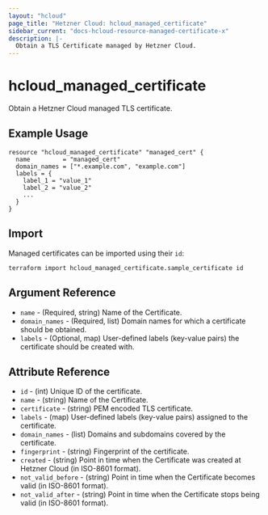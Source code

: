 ```yaml
---
layout: "hcloud"
page_title: "Hetzner Cloud: hcloud_managed_certificate"
sidebar_current: "docs-hcloud-resource-managed-certificate-x"
description: |-
  Obtain a TLS Certificate managed by Hetzner Cloud.
---
```


# hcloud_managed_certificate

Obtain a Hetzner Cloud managed TLS certificate.

## Example Usage

```hcl
resource "hcloud_managed_certificate" "managed_cert" {
  name         = "managed_cert"
  domain_names = ["*.example.com", "example.com"]
  labels = {
    label_1 = "value_1"
    label_2 = "value_2"
    ...
  }
}
```

## Import

Managed certificates can be imported using their `id`:

```hcl
terraform import hcloud_managed_certificate.sample_certificate id
```

## Argument Reference

- `name` - (Required, string) Name of the Certificate.
- `domain_names` - (Required, list) Domain names for which a certificate
  should be obtained.
- `labels` - (Optional, map) User-defined labels (key-value pairs) the
certificate should be created with.

## Attribute Reference

- `id` - (int) Unique ID of the certificate.
- `name` - (string) Name of the Certificate.
- `certificate` - (string) PEM encoded TLS certificate.
- `labels` - (map) User-defined labels (key-value pairs) assigned to the certificate.
- `domain_names` - (list) Domains and subdomains covered by the certificate.
- `fingerprint` - (string) Fingerprint of the certificate.
- `created` - (string) Point in time when the Certificate was created at Hetzner Cloud (in ISO-8601 format).
- `not_valid_before` - (string) Point in time when the Certificate becomes valid (in ISO-8601 format).
- `not_valid_after` - (string) Point in time when the Certificate stops being valid (in ISO-8601 format).
